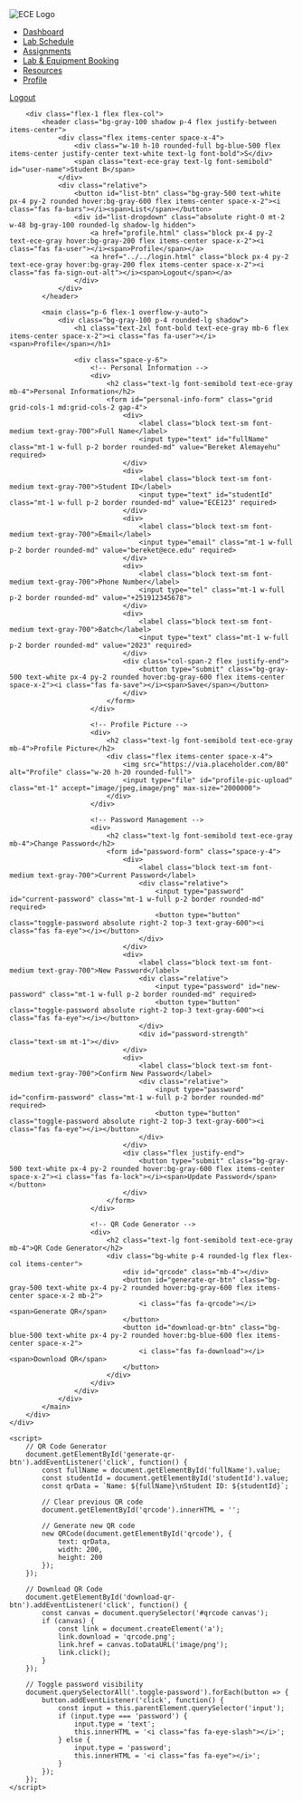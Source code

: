 <!DOCTYPE html>
<html lang="en">
<head>
    <meta charset="UTF-8">
    <meta name="viewport" content="width=device-width, initial-scale=1.0">
    <title>Student - Profile</title>
    <script src="https://cdn.tailwindcss.com"></script>
    <script src="https://cdnjs.cloudflare.com/ajax/libs/qrcodejs/1.0.0/qrcode.min.js"></script>
    <script>
        tailwind.config = { theme: { extend: { colors: { 'ece-gray': '#4B5563' } } } }
    </script>
    <link rel="stylesheet" href="https://cdnjs.cloudflare.com/ajax/libs/font-awesome/6.5.1/css/all.min.css">
    <link rel="stylesheet" href="../../styles/global.css">
</head>
<body class="bg-gray-200 font-sans">
    <div class="flex h-screen">
        <aside class="w-64 bg-gray-300 text-ece-gray flex-shrink-0 flex flex-col h-screen">
            <div class="p-4 flex-1">
                <img src="../../assets/images/logo.png" alt="ECE Logo" class="h-12 mb-6">
                <nav>
                    <ul class="space-y-2">
                        <li><a href="dashboard.html" class="block p-2 bg-blue-500 text-white rounded flex items-center space-x-2"><i class="fas fa-tachometer-alt"></i><span>Dashboard</span></a></li>
                        <li><a href="lab-schedule.html" class="block p-2 hover:bg-gray-400 rounded flex items-center space-x-2"><i class="fas fa-calendar-alt"></i><span>Lab Schedule</span></a></li>
                        <li><a href="assignments.html" class="block p-2 hover:bg-gray-400 rounded flex items-center space-x-2"><i class="fas fa-tasks"></i><span>Assignments</span></a></li>
                        <li><a href="lab-equipment-booking.html" class="block p-2 hover:bg-gray-400 rounded flex items-center space-x-2"><i class="fas fa-flask"></i><span>Lab & Equipment Booking</span></a></li>
                        <li><a href="resources.html" class="block p-2 hover:bg-gray-400 rounded flex items-center space-x-2"><i class="fas fa-book"></i><span>Resources</span></a></li>
                        <li><a href="profile.html" class="block p-2 hover:bg-gray-400 rounded flex items-center space-x-2"><i class="fas fa-user"></i><span>Profile</span></a></li>
                    </ul>
                </nav>
            </div>
            <div class="p-4">
                <a href="../../login.html" class="block p-2 hover:bg-gray-400 rounded flex items-center space-x-2"><i class="fas fa-sign-out-alt"></i><span>Logout</span></a>
            </div>
        </aside>

        <div class="flex-1 flex flex-col">
            <header class="bg-gray-100 shadow p-4 flex justify-between items-center">
                <div class="flex items-center space-x-4">
                    <div class="w-10 h-10 rounded-full bg-blue-500 flex items-center justify-center text-white text-lg font-bold">S</div>
                    <span class="text-ece-gray text-lg font-semibold" id="user-name">Student B</span>
                </div>
                <div class="relative">
                    <button id="list-btn" class="bg-gray-500 text-white px-4 py-2 rounded hover:bg-gray-600 flex items-center space-x-2"><i class="fas fa-bars"></i><span>List</span></button>
                    <div id="list-dropdown" class="absolute right-0 mt-2 w-48 bg-gray-100 rounded-lg shadow-lg hidden">
                        <a href="profile.html" class="block px-4 py-2 text-ece-gray hover:bg-gray-200 flex items-center space-x-2"><i class="fas fa-user"></i><span>Profile</span></a>
                        <a href="../../login.html" class="block px-4 py-2 text-ece-gray hover:bg-gray-200 flex items-center space-x-2"><i class="fas fa-sign-out-alt"></i><span>Logout</span></a>
                    </div>
                </div>
            </header>

            <main class="p-6 flex-1 overflow-y-auto">
                <div class="bg-gray-100 p-4 rounded-lg shadow">
                    <h1 class="text-2xl font-bold text-ece-gray mb-6 flex items-center space-x-2"><i class="fas fa-user"></i><span>Profile</span></h1>

                    <div class="space-y-6">
                        <!-- Personal Information -->
                        <div>
                            <h2 class="text-lg font-semibold text-ece-gray mb-4">Personal Information</h2>
                            <form id="personal-info-form" class="grid grid-cols-1 md:grid-cols-2 gap-4">
                                <div>
                                    <label class="block text-sm font-medium text-gray-700">Full Name</label>
                                    <input type="text" id="fullName" class="mt-1 w-full p-2 border rounded-md" value="Bereket Alemayehu" required>
                                </div>
                                <div>
                                    <label class="block text-sm font-medium text-gray-700">Student ID</label>
                                    <input type="text" id="studentId" class="mt-1 w-full p-2 border rounded-md" value="ECE123" required>
                                </div>
                                <div>
                                    <label class="block text-sm font-medium text-gray-700">Email</label>
                                    <input type="email" class="mt-1 w-full p-2 border rounded-md" value="bereket@ece.edu" required>
                                </div>
                                <div>
                                    <label class="block text-sm font-medium text-gray-700">Phone Number</label>
                                    <input type="tel" class="mt-1 w-full p-2 border rounded-md" value="+251912345678">
                                </div>
                                <div>
                                    <label class="block text-sm font-medium text-gray-700">Batch</label>
                                    <input type="text" class="mt-1 w-full p-2 border rounded-md" value="2023" required>
                                </div>
                                <div class="col-span-2 flex justify-end">
                                    <button type="submit" class="bg-gray-500 text-white px-4 py-2 rounded hover:bg-gray-600 flex items-center space-x-2"><i class="fas fa-save"></i><span>Save</span></button>
                                </div>
                            </form>
                        </div>

                        <!-- Profile Picture -->
                        <div>
                            <h2 class="text-lg font-semibold text-ece-gray mb-4">Profile Picture</h2>
                            <div class="flex items-center space-x-4">
                                <img src="https://via.placeholder.com/80" alt="Profile" class="w-20 h-20 rounded-full">
                                <input type="file" id="profile-pic-upload" class="mt-1" accept="image/jpeg,image/png" max-size="2000000">
                            </div>
                        </div>

                        <!-- Password Management -->
                        <div>
                            <h2 class="text-lg font-semibold text-ece-gray mb-4">Change Password</h2>
                            <form id="password-form" class="space-y-4">
                                <div>
                                    <label class="block text-sm font-medium text-gray-700">Current Password</label>
                                    <div class="relative">
                                        <input type="password" id="current-password" class="mt-1 w-full p-2 border rounded-md" required>
                                        <button type="button" class="toggle-password absolute right-2 top-3 text-gray-600"><i class="fas fa-eye"></i></button>
                                    </div>
                                </div>
                                <div>
                                    <label class="block text-sm font-medium text-gray-700">New Password</label>
                                    <div class="relative">
                                        <input type="password" id="new-password" class="mt-1 w-full p-2 border rounded-md" required>
                                        <button type="button" class="toggle-password absolute right-2 top-3 text-gray-600"><i class="fas fa-eye"></i></button>
                                    </div>
                                    <div id="password-strength" class="text-sm mt-1"></div>
                                </div>
                                <div>
                                    <label class="block text-sm font-medium text-gray-700">Confirm New Password</label>
                                    <div class="relative">
                                        <input type="password" id="confirm-password" class="mt-1 w-full p-2 border rounded-md" required>
                                        <button type="button" class="toggle-password absolute right-2 top-3 text-gray-600"><i class="fas fa-eye"></i></button>
                                    </div>
                                </div>
                                <div class="flex justify-end">
                                    <button type="submit" class="bg-gray-500 text-white px-4 py-2 rounded hover:bg-gray-600 flex items-center space-x-2"><i class="fas fa-lock"></i><span>Update Password</span></button>
                                </div>
                            </form>
                        </div>

                        <!-- QR Code Generator -->
                        <div>
                            <h2 class="text-lg font-semibold text-ece-gray mb-4">QR Code Generator</h2>
                            <div class="bg-white p-4 rounded-lg flex flex-col items-center">
                                <div id="qrcode" class="mb-4"></div>
                                <button id="generate-qr-btn" class="bg-gray-500 text-white px-4 py-2 rounded hover:bg-gray-600 flex items-center space-x-2 mb-2">
                                    <i class="fas fa-qrcode"></i><span>Generate QR</span>
                                </button>
                                <button id="download-qr-btn" class="bg-blue-500 text-white px-4 py-2 rounded hover:bg-blue-600 flex items-center space-x-2">
                                    <i class="fas fa-download"></i><span>Download QR</span>
                                </button>
                            </div>
                        </div>
                    </div>
                </div>
            </main>
        </div>
    </div>

    <script>
        // QR Code Generator
        document.getElementById('generate-qr-btn').addEventListener('click', function() {
            const fullName = document.getElementById('fullName').value;
            const studentId = document.getElementById('studentId').value;
            const qrData = `Name: ${fullName}\nStudent ID: ${studentId}`;
            
            // Clear previous QR code
            document.getElementById('qrcode').innerHTML = '';
            
            // Generate new QR code
            new QRCode(document.getElementById('qrcode'), {
                text: qrData,
                width: 200,
                height: 200
            });
        });

        // Download QR Code
        document.getElementById('download-qr-btn').addEventListener('click', function() {
            const canvas = document.querySelector('#qrcode canvas');
            if (canvas) {
                const link = document.createElement('a');
                link.download = 'qrcode.png';
                link.href = canvas.toDataURL('image/png');
                link.click();
            }
        });

        // Toggle password visibility
        document.querySelectorAll('.toggle-password').forEach(button => {
            button.addEventListener('click', function() {
                const input = this.parentElement.querySelector('input');
                if (input.type === 'password') {
                    input.type = 'text';
                    this.innerHTML = '<i class="fas fa-eye-slash"></i>';
                } else {
                    input.type = 'password';
                    this.innerHTML = '<i class="fas fa-eye"></i>';
                }
            });
        });
    </script>
</body>
</html>
